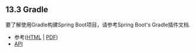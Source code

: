 ## 13.3 Gradle
要了解使用Gradle构建Spring Boot项目，请参考Spring Boot's Gradle插件文档.
+ 参考([HTML](https://docs.spring.io/spring-boot/docs/2.0.2.RELEASE/gradle-plugin/reference/html) | [PDF](https://docs.spring.io/spring-boot/docs/2.0.2.RELEASE/gradle-plugin/reference/pdf/spring-boot-gradle-plugin-reference.pdf))
+ [API](https://docs.spring.io/spring-boot/docs/2.0.2.RELEASE/gradle-plugin/api)